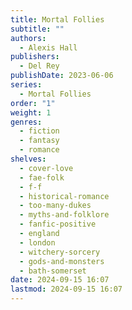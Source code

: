 ```yaml
---
title: Mortal Follies
subtitle: ""
authors:
  - Alexis Hall
publishers:
  - Del Rey
publishDate: 2023-06-06
series:
  - Mortal Follies
order: "1"
weight: 1
genres:
  - fiction
  - fantasy
  - romance
shelves:
  - cover-love
  - fae-folk
  - f-f
  - historical-romance
  - too-many-dukes
  - myths-and-folklore
  - fanfic-positive
  - england
  - london
  - witchery-sorcery
  - gods-and-monsters
  - bath-somerset
date: 2024-09-15 16:07
lastmod: 2024-09-15 16:07
---
```

